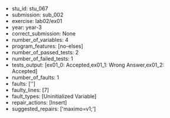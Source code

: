 - stu_id: stu_067	       
- submission: sub_002
- exercise: lab02/ex01
- year: year-3
- correct_submission: None
- number_of_variables: 4
- program_features: [no-elses] 
- number_of_passed_tests: 2
- number_of_failed_tests: 1
- tests_output: [ex01_0: Accepted,ex01_1: Wrong Answer,ex01_2: Accepted]
- number_of_faults: 1
- faults: ['']
- faulty_lines: [7]
- fault_types: [Uninitialized Variable]
- repair_actions: [Insert] 
- suggested_repairs: ['maximo=v1;']
